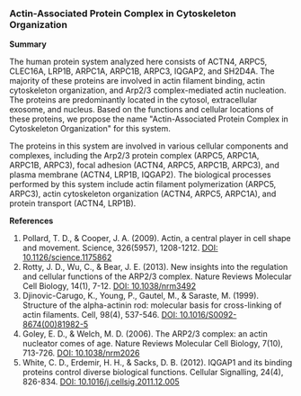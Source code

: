 ### Actin-Associated Protein Complex in Cytoskeleton Organization

**Summary**

The human protein system analyzed here consists of ACTN4, ARPC5, CLEC16A, LRP1B, ARPC1A, ARPC1B, ARPC3, IQGAP2, and SH2D4A. The majority of these proteins are involved in actin filament binding, actin cytoskeleton organization, and Arp2/3 complex-mediated actin nucleation. The proteins are predominantly located in the cytosol, extracellular exosome, and nucleus. Based on the functions and cellular locations of these proteins, we propose the name "Actin-Associated Protein Complex in Cytoskeleton Organization" for this system.

The proteins in this system are involved in various cellular components and complexes, including the Arp2/3 protein complex (ARPC5, ARPC1A, ARPC1B, ARPC3), focal adhesion (ACTN4, ARPC5, ARPC1B, ARPC3), and plasma membrane (ACTN4, LRP1B, IQGAP2). The biological processes performed by this system include actin filament polymerization (ARPC5, ARPC3), actin cytoskeleton organization (ACTN4, ARPC5, ARPC1A), and protein transport (ACTN4, LRP1B).

**References**

1. Pollard, T. D., & Cooper, J. A. (2009). Actin, a central player in cell shape and movement. Science, 326(5957), 1208-1212. [DOI: 10.1126/science.1175862](https://doi.org/10.1126/science.1175862)
2. Rotty, J. D., Wu, C., & Bear, J. E. (2013). New insights into the regulation and cellular functions of the ARP2/3 complex. Nature Reviews Molecular Cell Biology, 14(1), 7-12. [DOI: 10.1038/nrm3492](https://doi.org/10.1038/nrm3492)
3. Djinovic-Carugo, K., Young, P., Gautel, M., & Saraste, M. (1999). Structure of the alpha-actinin rod: molecular basis for cross-linking of actin filaments. Cell, 98(4), 537-546. [DOI: 10.1016/S0092-8674(00)81982-5](https://doi.org/10.1016/S0092-8674(00)81982-5)
4. Goley, E. D., & Welch, M. D. (2006). The ARP2/3 complex: an actin nucleator comes of age. Nature Reviews Molecular Cell Biology, 7(10), 713-726. [DOI: 10.1038/nrm2026](https://doi.org/10.1038/nrm2026)
5. White, C. D., Erdemir, H. H., & Sacks, D. B. (2012). IQGAP1 and its binding proteins control diverse biological functions. Cellular Signalling, 24(4), 826-834. [DOI: 10.1016/j.cellsig.2011.12.005](https://doi.org/10.1016/j.cellsig.2011.12.005)